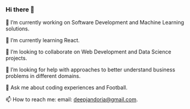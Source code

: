 ### Hi there 👋

🔭 I’m currently working on Software Development and Machine Learning solutions.

🌱 I’m currently learning React.

👯 I’m looking to collaborate on Web Development and Data Science projects.

🤔 I’m looking for help with approaches to better understand business problems in different domains.

💬 Ask me about coding experiences and Football.

📫 How to reach me: email: deepjandoria@gmail.com.
